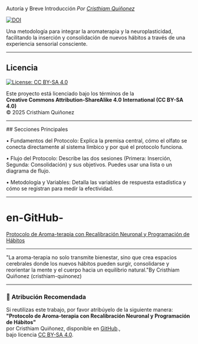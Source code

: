 ​Autoría y Breve Introducción
_Por [Cristhiam Quiñonez](https://www.linkedin.com/in/cristhiam-qui%C3%B1onez-7b6222325/)_ 

[![DOI](https://zenodo.org/badge/1051915596.svg)](https://doi.org/10.5281/zenodo.17070288)


Una metodología para integrar la aromaterapia y la neuroplasticidad, facilitando la inserción y consolidación de nuevos hábitos a través de una experiencia sensorial consciente.

---

## Licencia

[![License: CC BY-SA 4.0](https://img.shields.io/badge/License-CC%20BY--SA%204.0-lightgrey.svg)](https://creativecommons.org/licenses/by-sa/4.0/)

Este proyecto está licenciado bajo los términos de la  
**Creative Commons Attribution-ShareAlike 4.0 International (CC BY-SA 4.0)**  
© 2025 Cristhiam Quiñonez

---

​## Secciones Principales 

• ​Fundamentos del Protocolo: Explica la premisa central, cómo el olfato se conecta directamente al sistema límbico y por qué el protocolo funciona. 

• ​Flujo del Protocolo: Describe las dos sesiones (Primera: Inserción, Segunda: Consolidación) y sus objetivos. Puedes usar una lista o un diagrama de flujo. 

• ​Metodología y Variables: Detalla las variables de respuesta estadística y cómo se registran para medir la efectividad.

---

# en-GitHub-
[Protocolo de Aroma-terapia con Recalibración Neuronal y Programación de Hábitos](
https://github.com/CristhiamQuinonez/Neuro-Aroma-Protocol)

---

"La aroma-terapia no solo transmite bienestar, sino que crea espacios cerebrales donde los nuevos hábitos pueden surgir, consolidarse y reorientar la mente y el cuerpo hacia un equilibrio natural."By Cristhiam Quiñonez (cristhiam-quinonez)

---

### 📜 Atribución Recomendada
Si reutilizas este trabajo, por favor atribúyelo de la siguiente manera:  
**"Protocolo de Aroma-terapia con Recalibración Neuronal y Programación de Hábitos"**  
por Cristhiam Quiñonez, disponible en [GitHub](
https://github.com/CristhiamQuinonez/Neuro-Aroma-Protocol).,  
bajo licencia [CC BY-SA 4.0](https://creativecommons.org/licenses/by-sa/4.0/).
